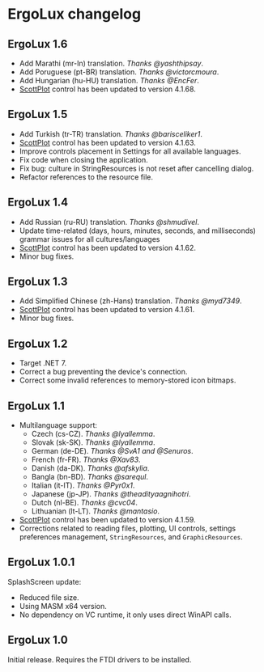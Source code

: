 # ErgoLux changelog

## ErgoLux 1.6
* Add Marathi (mr-In) translation. _Thanks @yashthipsay_.
* Add Poruguese (pt-BR) translation. _Thanks @victorcmoura_.
* Add Hungarian (hu-HU) translation. _Thanks @EncFer_.
* [ScottPlot](https://github.com/ScottPlot/ScottPlot) control has been updated to version 4.1.68.

## ErgoLux 1.5
* Add Turkish (tr-TR) translation. _Thanks @barisceliker1_.
* [ScottPlot](https://github.com/ScottPlot/ScottPlot) control has been updated to version 4.1.63.
* Improve controls placement in Settings for all available languages.
* Fix code when closing the application.
* Fix bug: culture in StringResources is not reset after cancelling dialog.
* Refactor references to the resource file.

## ErgoLux 1.4
* Add Russian (ru-RU) translation. _Thanks @shmudivel_.
* Update time-related (days, hours, minutes, seconds, and milliseconds) grammar issues for all cultures/languages
* [ScottPlot](https://github.com/ScottPlot/ScottPlot) control has been updated to version 4.1.62.
* Minor bug fixes.

## ErgoLux 1.3
* Add Simplified Chinese (zh-Hans) translation. _Thanks @myd7349_.
* [ScottPlot](https://github.com/ScottPlot/ScottPlot) control has been updated to version 4.1.61.
* Minor bug fixes.

## ErgoLux 1.2
* Target .NET 7.
* Correct a bug preventing the device's connection.
* Correct some invalid references to memory-stored icon bitmaps.

## ErgoLux 1.1
* Multilanguage support:
  * Czech (cs-CZ). _Thanks @lyallemma_.
  * Slovak (sk-SK). _Thanks @lyallemma_.
  * German (de-DE). _Thanks @SvA1 and @Senuros_.
  * French (fr-FR). _Thanks @Xav83_.
  * Danish (da-DK). _Thanks @afskylia_.
  * Bangla (bn-BD). _Thanks @sarequl_.
  * Italian (it-IT). _Thanks @Pyr0x1_.
  * Japanese (jp-JP). _Thanks @theadityaagnihotri_.
  * Dutch (nl-BE). _Thanks @cvc04_.
  * Lithuanian (lt-LT). _Thanks @mantasio_.
* [ScottPlot](https://github.com/ScottPlot/ScottPlot) control has been updated to version 4.1.59.
* Corrections related to reading files, plotting, UI controls, settings preferences management, `StringResources`, and `GraphicResources`.

## ErgoLux 1.0.1
SplashScreen update:
* Reduced file size.
* Using MASM x64 version.
* No dependency on VC runtime, it only uses direct WinAPI calls.

## ErgoLux 1.0
Initial release.
Requires the FTDI drivers to be installed.
